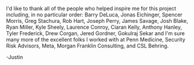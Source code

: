I'd like to thank all of the people who helped inspire me for this project including, in no particular order:  Barry DeLuca, Jonas Eichinger, Spencer Morris, Greg Stachura, Rob Hart, Joseph Perry, James Savage, Josh Blake, Ryan Miller, Kyle Sheely, Laurence Conroy, Ciaran Kelly, Anthony Hanley, Tyler Frederick, Drew Corgan, Jered Gordner, Gokulraj Sekar and I'm sure many more of the excellent folks I worked with at Penn Medicine, Security Risk Advisors, Meta, Morgan Franklin Consulting, and CSL Behring.

-Justin